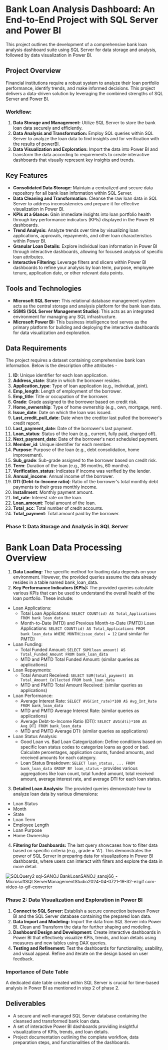 # Bank Loan Analysis Dashboard: An End-to-End Project with SQL Server and Power BI

This project outlines the development of a comprehensive bank loan analysis dashboard suite using SQL Server for data storage and analysis, followed by data visualization in Power BI.

## Project Overview

Financial institutions require a robust system to analyze their loan portfolio performance, identify trends, and make informed decisions. This project delivers a data-driven solution by leveraging the combined strengths of SQL Server and Power BI.

### Workflow:

1. **Data Storage and Management:** Utilize SQL Server to store the bank loan data securely and efficiently.
2. **Data Analysis and Transformation:** Employ SQL queries within SQL Server to analyze the loan data to find insights and for verification with the results of powerBI.
3. **Data Visualization and Exploration:** Import the data into Power BI and transform the data according to requirements to create interactive dashboards that visually represent key insights and trends.

## Key Features

- **Consolidated Data Storage:** Maintain a centralized and secure data repository for all bank loan information within SQL Server.
- **Data Cleaning and Transformation:** Cleanse the raw loan data in SQL Server to address inconsistencies and prepare it for effective visualization in Power BI.
- **KPIs at a Glance:** Gain immediate insights into loan portfolio health through key performance indicators (KPIs) displayed in the Power BI dashboards.
- **Trend Analysis:** Analyze trends over time by visualizing loan applications, approvals, repayments, and other loan characteristics within Power BI.
- **Granular Loan Details:** Explore individual loan information in Power BI through interactive dashboards, allowing for focused analysis of specific loan attributes.
- **Interactive Filtering:** Leverage filters and slicers within Power BI dashboards to refine your analysis by loan term, purpose, employee tenure, application date, or other relevant data points.

## Tools and Technologies

- **Microsoft SQL Server:** This relational database management system acts as the central storage and analysis platform for the bank loan data.
- **SSMS (SQL Server Management Studio):** This acts as an integrated environment for managing any SQL infrastructure.
- **Microsoft Power BI:** This business intelligence tool serves as the primary platform for building and deploying the interactive dashboards for data visualization and exploration.

## Data Requirements

The project requires a dataset containing comprehensive bank loan information. Below is the description ofthe attributes - 

1. **ID**: Unique identifier for each loan application.
2. **Address_state**: State in which the borrower resides.
3. **Application_type**: Type of loan application (e.g., individual, joint).
4. **Emp_length**: Length of employment of the borrower.
5. **Emp_title**: Title or occupation of the borrower.
6. **Grade**: Grade assigned to the borrower based on credit risk.
7. **Home_ownership**: Type of home ownership (e.g., own, mortgage, rent).
8. **Issue_date**: Date on which the loan was issued.
9. **Last_credit_pull_date**: Date when the creditor last pulled the borrower's credit report.
10. **Last_payment_date**: Date of the borrower's last payment.
11. **Loan_status**: Status of the loan (e.g., current, fully paid, charged off).
12. **Next_payment_date**: Date of the borrower's next scheduled payment.
13. **Member_id**: Unique identifier for each member.
14. **Purpose**: Purpose of the loan (e.g., debt consolidation, home improvement).
15. **Sub_grade**: Sub-grade assigned to the borrower based on credit risk.
16. **Term**: Duration of the loan (e.g., 36 months, 60 months).
17. **Verification_status**: Indicates if income was verified by the lender.
18. **Annual_income**: Annual income of the borrower.
19. **DTI (Debt-to-Income ratio)**: Ratio of the borrower's total monthly debt payments to their gross monthly income.
20. **Installment**: Monthly payment amount.
21. **Int_rate**: Interest rate on the loan.
22. **Loan_amount**: Total amount of the loan.
23. **Total_acc**: Total number of credit accounts.
24. **Total_payment**: Total amount paid by the borrower.

### Phase 1: Data Storage and Analysis in SQL Server

# Bank Loan Data Processing Overview

1. **Data Loading:** The specific method for loading data depends on your environment. However, the provided queries assume the data already resides in a table named bank_loan_data.
2. **Key Performance Indicators (KPIs):** The provided queries calculate various KPIs that can be used to understand the overall health of the loan portfolio. These include:
- Loan Applications:
  - Total Loan Applications: `SELECT COUNT(id) AS Total_Applications FROM bank_loan_data`
  - Month-to-Date (MTD) and Previous Month-to-Date (PMTD) Loan Applications: `SELECT COUNT(id) AS Total_Applications FROM bank_loan_data WHERE MONTH(issue_date) = 12` (and similar for PMTD)
- Loan Funding:
  - Total Funded Amount: `SELECT SUM(loan_amount) AS Total_Funded_Amount FROM bank_loan_data`
  - MTD and PMTD Total Funded Amount: (similar queries as applications)
- Loan Repayments:
  - Total Amount Received: `SELECT SUM(total_payment) AS Total_Amount_Collected FROM bank_loan_data`
  - MTD and PMTD Total Amount Received: (similar queries as applications)
- Loan Performance:
  - Average Interest Rate: `SELECT AVG(int_rate)*100 AS Avg_Int_Rate FROM bank_loan_data`
  - MTD and PMTD Average Interest Rate: (similar queries as applications)
  - Average Debt-to-Income Ratio (DTI): `SELECT AVG(dti)*100 AS Avg_DTI FROM bank_loan_data`
  - MTD and PMTD Average DTI: (similar queries as applications)
- Loan Status Analysis:
  - Good Loan vs. Bad Loan Categorization: Define conditions based on specific loan status codes to categorize loans as good or bad. Calculate percentages, application counts, funded amounts, and received amounts for each category.
  - Loan Status Breakdown: `SELECT loan_status, ... FROM bank_loan_data GROUP BY loan_status` - provides various aggregations like loan count, total funded amount, total received amount, average interest rate, and average DTI for each loan status.
3. **Detailed Loan Analysis:** The provided queries demonstrate how to analyze loan data by various dimensions:
- Loan Status
- Month
- State
- Loan Term
- Employee Length
- Loan Purpose
- Home Ownership
4. **Filtering for Dashboards:** The last query showcases how to filter data based on specific criteria (e.g., grade = 'A'). This demonstrates the power of SQL Server in preparing data for visualizations in Power BI dashboards, where users can interact with filters and explore the data in more detail.

![SQLQuery2 sql-SANOJ BankLoanSANOJ_sanoj66_-MicrosoftSQLServerManagementStudio2024-04-0721-19-32-ezgif com-video-to-gif-converter](https://github.com/d-sanoj/Bank-Loan-Analysis/assets/31980486/99962095-4a41-4c8b-b2be-1690e8ffb9c7)

### Phase 2: Data Visualization and Exploration in Power BI

1. **Connect to SQL Server:** Establish a secure connection between Power BI and the SQL Server database containing the prepared loan data.
2. **Data Import and Modeling:** Import the data from SQL Server into Power BI. Clean and Transform the data for further shaping and modeling.
3. **Dashboard Design and Development:** Create interactive dashboards in Power BI that effectively visualize KPIs, trends, and loan details using measures and new tables using DAX queries.
4. **Testing and Refinement:** Test the dashboards for functionality, usability, and visual appeal. Refine and iterate on the design based on user feedback.

### Importance of Date Table

A dedicated date table created within SQL Server is crucial for time-based analysis in Power BI as mentioned in step 2 of phase 2.

## Deliverables

- A secure and well-managed SQL Server database containing the cleansed and transformed bank loan data.
- A set of interactive Power BI dashboards providing insightful visualizations of KPIs, trends, and loan details.
- Project documentation outlining the complete workflow, data preparation steps, and functionalities of the dashboards.
